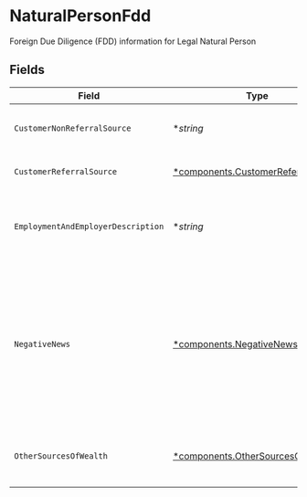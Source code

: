 # NaturalPersonFdd

Foreign Due Diligence (FDD) information for Legal Natural Person


## Fields

| Field                                                                                                                          | Type                                                                                                                           | Required                                                                                                                       | Description                                                                                                                    | Example                                                                                                                        |
| ------------------------------------------------------------------------------------------------------------------------------ | ------------------------------------------------------------------------------------------------------------------------------ | ------------------------------------------------------------------------------------------------------------------------------ | ------------------------------------------------------------------------------------------------------------------------------ | ------------------------------------------------------------------------------------------------------------------------------ |
| `CustomerNonReferralSource`                                                                                                    | **string*                                                                                                                      | :heavy_minus_sign:                                                                                                             | Customer Non-referral Source                                                                                                   | Introduced through mobile app.                                                                                                 |
| `CustomerReferralSource`                                                                                                       | [*components.CustomerReferralSource](../../models/components/customerreferralsource.md)                                        | :heavy_minus_sign:                                                                                                             | Customer Referral Source                                                                                                       |                                                                                                                                |
| `EmploymentAndEmployerDescription`                                                                                             | **string*                                                                                                                      | :heavy_minus_sign:                                                                                                             | The description of the applicant's source of wealth                                                                            | I am a line cook at a fine dining restaurant with 55 employees.                                                                |
| `NegativeNews`                                                                                                                 | [*components.NegativeNews](../../models/components/negativenews.md)                                                            | :heavy_minus_sign:                                                                                                             | Information about any negative news against the client, or any immediate family members, close associates, or related entities |                                                                                                                                |
| `OtherSourcesOfWealth`                                                                                                         | [*components.OtherSourcesOfWealth](../../models/components/othersourcesofwealth.md)                                            | :heavy_minus_sign:                                                                                                             | The applicant's other source of wealth                                                                                         |                                                                                                                                |